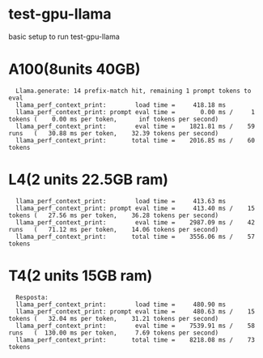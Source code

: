# test-gpu-llama
basic setup to run test-gpu-llama

# A100(8units 40GB)
      Llama.generate: 14 prefix-match hit, remaining 1 prompt tokens to eval
      llama_perf_context_print:        load time =     418.18 ms
      llama_perf_context_print: prompt eval time =       0.00 ms /     1 tokens (    0.00 ms per token,      inf tokens per second)
      llama_perf_context_print:        eval time =    1821.81 ms /    59 runs   (   30.88 ms per token,    32.39 tokens per second)
      llama_perf_context_print:       total time =    2016.85 ms /    60 tokens
# L4(2 units 22.5GB ram)
      llama_perf_context_print:        load time =     413.63 ms
      llama_perf_context_print: prompt eval time =     413.40 ms /    15 tokens (   27.56 ms per token,    36.28 tokens per second)
      llama_perf_context_print:        eval time =    2987.09 ms /    42 runs   (   71.12 ms per token,    14.06 tokens per second)
      llama_perf_context_print:       total time =    3556.06 ms /    57 tokens
# T4(2 units 15GB ram)
      Resposta:
      llama_perf_context_print:        load time =     480.90 ms
      llama_perf_context_print: prompt eval time =     480.63 ms /    15 tokens (   32.04 ms per token,    31.21 tokens per second)
      llama_perf_context_print:        eval time =    7539.91 ms /    58 runs   (  130.00 ms per token,     7.69 tokens per second)
      llama_perf_context_print:       total time =    8218.08 ms /    73 tokens
